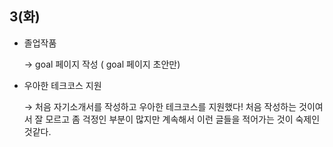 ## 3(화)

- 졸업작품

    → goal 페이지 작성 ( goal 페이지 초안만)

- 우아한 테크코스 지원

    → 처음 자기소개서를 작성하고 우아한 테크코스를 지원했다! 처음 작성하는 것이여서 잘 모르고  좀 걱정인 부분이 많지만 계속해서 이런 글들을 적어가는 것이 숙제인것같다.